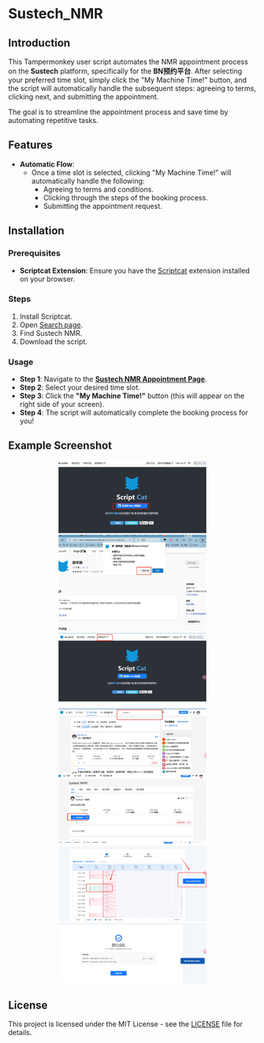 # Sustech_NMR

## Introduction

This Tampermonkey user script automates the NMR appointment process on the **Sustech** platform, specifically for the **BN预约平台**. After selecting your preferred time slot, simply click the "My Machine Time!" button, and the script will automatically handle the subsequent steps: agreeing to terms, clicking next, and submitting the appointment.

The goal is to streamline the appointment process and save time by automating repetitive tasks.

## Features

- **Automatic Flow**: 
  - Once a time slot is selected, clicking "My Machine Time!" will automatically handle the following:
    - Agreeing to terms and conditions.
    - Clicking through the steps of the booking process.
    - Submitting the appointment request.
  
## Installation

### Prerequisites

- **Scriptcat Extension**: 
  Ensure you have the [Scriptcat](https://scriptcat.org/zh-CN/) extension installed on your browser.

### Steps

1. Install Scriptcat.
2. Open [Search page](https://scriptcat.org/zh-CN/search).
3. Find Sustech NMR.
4. Download the script.

### Usage

- **Step 1**: Navigate to the [**Sustech NMR Appointment Page**](https://openlab.sustech.edu.cn/Console/Appointment/EquipmentList).
- **Step 2**: Select your desired time slot.
- **Step 3**: Click the **"My Machine Time!"** button (this will appear on the right side of your screen).
- **Step 4**: The script will automatically complete the booking process for you!

## Example Screenshot

<div align="center">
  <img src="./picture/step1.png" width="300">
  <img src="./picture/step2.png" width="300">
  <img src="./picture/step3.png" width="300">
  <img src="./picture/step4.png" width="300">
  <img src="./picture/step5.png" width="300">
  <img src="./picture/step6.png" width="300">
  <img src="./picture/step_final.png" width="300">
</div>


## License

This project is licensed under the MIT License - see the [LICENSE](LICENSE) file for details.
